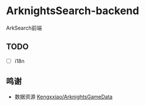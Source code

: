 
 # ArknightsSearch-backend
 
ArkSearch前端

 ## TODO

 - [ ] i18n

## 鸣谢
 
 - 数据资源 [Kengxxiao/ArknightsGameData](https://github.com/Kengxxiao/ArknightsGameData)